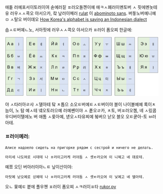 애톹 러예포서이토러이여 솓예러짙 ㅍ러오돌졘이예 애ㅋㅅ폐러이몐토버 ㅅ 핏에몐놋테유 러우ㅅㅅ콕오 야서으카, 캌 낲러이몌러 [rulat](https://github.com/dobrosketchkun/rulatwiki) 이 [abominoto sans](https://github.com/dobrosketchkun/Abominoto-Sans). 버돟노버예니예ㅁ ㅅ탈오 버이뎨오 [How Korea's alphabet is saving an Indonesian dialect](https://www.youtube.com/watch?v=0dtTBDEXVYY)

솝ㅅㅌ버예ㄴ노, 서아핏에 러우ㅅㅅ콕오 야서으카 ㅍ러이 폼오찌 한글에:

![alt text](table.jpg "Title")

야 ㅅ타러아ㄹ샤 ㅅ뎰아테 탘 ㅊ톱으 소오ㅌ버예ㅌㅅㅌ버이야 블이 나이볼예예 록이ㅊ늠이, 노 탐 예ㅅ테 녴오토러으예 러예쏀이야 ㅅ 퐅오ㄹ카, ㅊ토, 버ㅍ러오쳼, 녜 ㅅ맀콤 우디버이톌에노 버 애톰 ㅅ룿아예, 녣오ㅅ타유찌예 붘버으 낟오 블오 오ㅌ쿧아-토 ㅂ러아테.

### ㅍ러이몌러:

```Алисе надоело сидеть на пригорке рядом с сестрой и ничего не делать. ```

```아리세 나도여로 시데테 나 ㅍ러이고러케 러야돔 ㅅ 솃ㅌ러오여 이 니쳬고 녜 뎨로테.```

예쬬 오딘 버아러이아ㄴㅌ 낲이산이야:

```아릿예 낟오예로 싣예테 나 ㅍ러이고러켸 러야돔 ㅅ 솃ㅌ러오여 이 닟예고 녜 뎰아테.```

오ㄴ 몾예ㅌ 븥에 폴우쳰 ㅍ러이 폼오찌 ㅅㅋ러이ㅍ타 [rukor.py](https://github.com/dobrosketchkun/rukor/blob/main/rukor.py)
